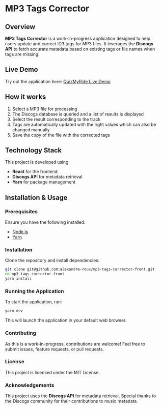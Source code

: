 # MP3 Tags Corrector

## Overview

**MP3 Tags Corrector** is a work-in-progress application designed to help users update and correct ID3 tags for MP3
files. It leverages the **Discogs API** to fetch accurate metadata based on existing tags or file names when tags are
missing.

## Live Demo

Try out the application here: [QuizMyRide Live Demo](https://quizmyride.netlify.app/)

## How it works

1. Select a MP3 file for processing
2. The Discogs database is queried and a list of results is displayed
3. Select the result corresponding to the track
4. Tags are automatically updated with the right values which can also be changed manually
5. Save the copy of the file with the corrected tags

## Technology Stack

This project is developed using:

- **React** for the frontend
- **Discogs API** for metadata retrieval
- **Yarn** for package management

## Installation & Usage

### Prerequisites

Ensure you have the following installed:

- [Node.js](https://nodejs.org/)
- [Yarn](https://yarnpkg.com/)

### Installation

Clone the repository and install dependencies:

```bash
git clone git@github.com:alexandre-roux/mp3-tags-corrector-front.git
cd mp3-tags-corrector-front
yarn install
```

### Running the Application

To start the application, run:

```bash
yarn dev
```

This will launch the application in your default web browser.

### Contributing

As this is a work-in-progress, contributions are welcome! Feel free to submit issues, feature requests, or pull
requests.

### License

This project is licensed under the MIT License.

### Acknowledgements

This project uses the **Discogs API** for metadata retrieval. Special thanks to the Discogs community for their
contributions to music metadata.

